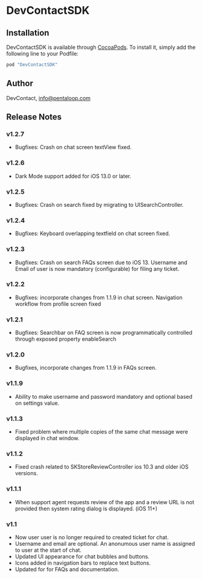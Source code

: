 # DevContactSDK


## Installation

DevContactSDK is available through [CocoaPods](http://cocoapods.org). To install
it, simply add the following line to your Podfile:

```ruby
pod "DevContactSDK"
```

## Author
DevContact, info@pentaloop.com

## Release Notes

### v1.2.7
- Bugfixes: Crash on chat screen textView fixed.

### v1.2.6
- Dark Mode support added for iOS 13.0 or later.

### v1.2.5
- Bugfixes: Crash on search fixed by migrating to UISearchController.

### v1.2.4
- Bugfixes: Keyboard overlapping textfield on chat screen fixed.

### v1.2.3
- Bugfixes: Crash on search FAQs screen due to iOS 13. Username and Email of user is now mandatory (configurable) for filing any ticket.

### v1.2.2
- Bugfixes: incorporate changes from 1.1.9 in chat screen. Navigation workflow from profile screen fixed

### v1.2.1
- Bugfixes: Searchbar on FAQ screen is now programmatically controlled through exposed property enableSearch

### v1.2.0
- Bugfixes, incorporate changes from 1.1.9 in FAQs screen.

### v1.1.9
- Ability to make username and password mandatory and optional based on settings value.

### v1.1.3
- Fixed problem where multiple copies of the same chat message were displayed in chat window.

### v1.1.2
- Fixed crash related to SKStoreReviewController ios 10.3 and older iOS versions.

### v1.1.1
- When support agent requests review of the app and a review URL is not provided then system rating dialog is displayed. (iOS 11+)

### v1.1
- Now user user is no longer required to created ticket for chat.
- Username and email are optional. An anonumous user name is assigned to user at the start of chat.
- Updated UI appearance for chat bubbles and buttons.
- Icons added in navigation bars to replace text buttons.
- Updated for for FAQs and documentation.



